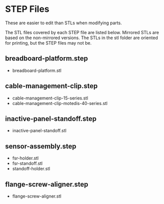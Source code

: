 # STEP Files

These are easier to edit than STLs when modifying parts.

The STL files covered by each STEP file are listed below. Mirrored STLs are based on the non-mirrored versions. The STLs in the stl folder are oriented for printing, but the STEP files may not be.

## breadboard-platform.step

- breadboard-platform.stl

## cable-management-clip.step

- cable-management-clip-15-series.stl
- cable-management-clip-motedis-40-series.stl

## inactive-panel-standoff.step

- inactive-panel-standoff.stl

## sensor-assembly.step

- fsr-holder.stl
- fsr-standoff.stl
- standoff-holder.stl

## flange-screw-aligner.step

- flange-screw-aligner.stl